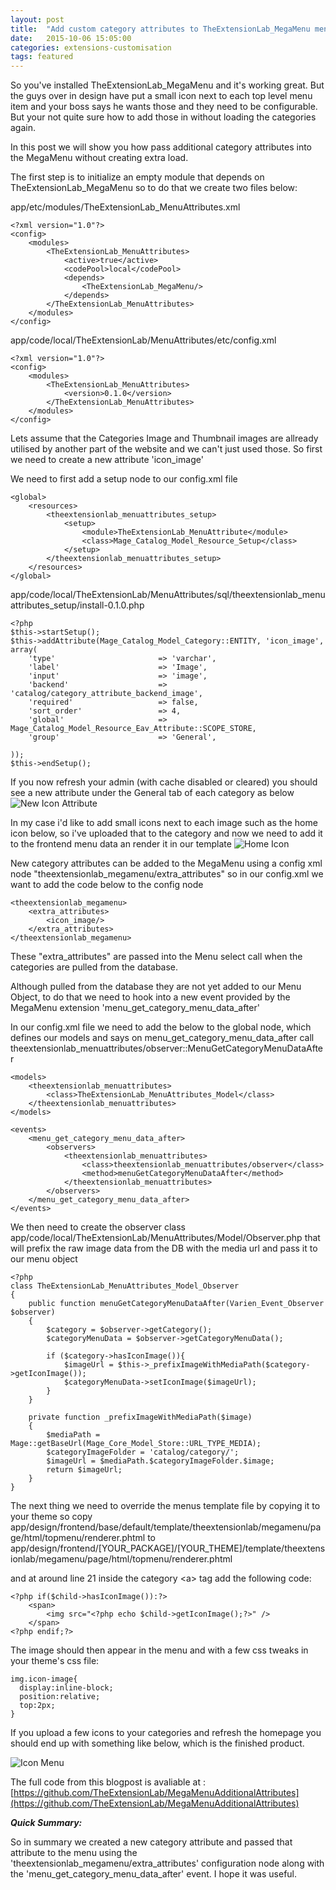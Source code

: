```yaml
---
layout: post
title:  "Add custom category attributes to TheExtensionLab_MegaMenu menu"
date:   2015-10-06 15:05:00
categories: extensions-customisation
tags: featured
---
```

So you've installed TheExtensionLab_MegaMenu and it's working great. But the guys over in design have put a small icon next to each top level menu item and your boss says he wants those and they need to be configurable. But your not quite sure how to add those in without loading the categories again.

In this post we will show you how pass additional category attributes into the MegaMenu without creating extra load.

The first step is to initialize an empty module that depends on TheExtensionLab_MegaMenu so to do that we create two files below:

app/etc/modules/TheExtensionLab_MenuAttributes.xml

```
<?xml version="1.0"?>
<config>
    <modules>
        <TheExtensionLab_MenuAttributes>
            <active>true</active>
            <codePool>local</codePool>
            <depends>
                <TheExtensionLab_MegaMenu/>
            </depends>
        </TheExtensionLab_MenuAttributes>
    </modules>
</config>
```

app/code/local/TheExtensionLab/MenuAttributes/etc/config.xml

```
<?xml version="1.0"?>
<config>
    <modules>
        <TheExtensionLab_MenuAttributes>
            <version>0.1.0</version>
        </TheExtensionLab_MenuAttributes>
    </modules>
</config>
````

Lets assume that the Categories Image and Thumbnail images are allready utilised by another part of the website and we can't just used those. So first we need to create a new attribute 'icon_image'

We need to first add a setup node to our config.xml file

```
<global>
    <resources>
        <theextensionlab_menuattributes_setup>
            <setup>
                <module>TheExtensionLab_MenuAttribute</module>
                <class>Mage_Catalog_Model_Resource_Setup</class>
            </setup>
        </theextensionlab_menuattributes_setup>
    </resources>
</global>
```

app/code/local/TheExtensionLab/MenuAttributes/sql/theextensionlab\_menuattributes\_setup/install-0.1.0.php

```
<?php
$this->startSetup();
$this->addAttribute(Mage_Catalog_Model_Category::ENTITY, 'icon_image', array(
    'type'                       => 'varchar',
    'label'                      => 'Image',
    'input'                      => 'image',
    'backend'                    => 'catalog/category_attribute_backend_image',
    'required'                   => false,
    'sort_order'                 => 4,
    'global'                     => Mage_Catalog_Model_Resource_Eav_Attribute::SCOPE_STORE,
    'group'                      => 'General',

));
$this->endSetup();
```

If you now refresh your admin (with cache disabled or cleared) you should see a new attribute under the General tab of each category as below
![New Icon Attribute](../../../../../assets/images/menuattributes/new-icon-image.jpg "New Icon Attribute")

In my case i'd like to add small icons next to each image such as the home icon below, so i've uploaded that to the category and now we need to add it to the frontend menu data an render it in our template
![Home Icon](../../../../../assets/images/menuattributes/home-icon-uploaded.jpg "Home Icon")

New category attributes can be added to the MegaMenu using a config xml node "theextensionlab_megamenu/extra_attributes" so in our config.xml we want to add the code below to the config node

```
<theextensionlab_megamenu>
    <extra_attributes>
        <icon_image/>
    </extra_attributes>
</theextensionlab_megamenu>
```

These "extra_attributes" are passed into the Menu select call when the categories are pulled from the database.

Although pulled from the database they are not yet added to our Menu Object, to do that we need to hook into a new event provided by the MegaMenu extension 'menu\_get\_category\_menu\_data\_after'

In our config.xml file we need to add the below to the global node, which defines our models and says on menu\_get\_category\_menu\_data\_after call theextensionlab_menuattributes/observer::MenuGetCategoryMenuDataAfter

```
<models>
    <theextensionlab_menuattributes>
        <class>TheExtensionLab_MenuAttributes_Model</class>
    </theextensionlab_menuattributes>
</models>

<events>
    <menu_get_category_menu_data_after>
        <observers>
            <theextensionlab_menuattributes>
                <class>theextensionlab_menuattributes/observer</class>
                <method>menuGetCategoryMenuDataAfter</method>
            </theextensionlab_menuattributes>
        </observers>
    </menu_get_category_menu_data_after>
</events>
```

We then need to create the observer class
app/code/local/TheExtensionLab/MenuAttributes/Model/Observer.php that will prefix the raw image data from the DB with the media url and pass it to our menu object

```
<?php
class TheExtensionLab_MenuAttributes_Model_Observer
{
    public function menuGetCategoryMenuDataAfter(Varien_Event_Observer $observer)
    {
        $category = $observer->getCategory();
        $categoryMenuData = $observer->getCategoryMenuData();

        if ($category->hasIconImage()){
            $imageUrl = $this->_prefixImageWithMediaPath($category->getIconImage());
            $categoryMenuData->setIconImage($imageUrl);
        }
    }

    private function _prefixImageWithMediaPath($image)
    {
        $mediaPath = Mage::getBaseUrl(Mage_Core_Model_Store::URL_TYPE_MEDIA);
        $categoryImageFolder = 'catalog/category/';
        $imageUrl = $mediaPath.$categoryImageFolder.$image;
        return $imageUrl;
    }
}
```

The next thing we need to override the menus template file by copying it to your theme so copy
app/design/frontend/base/default/template/theextensionlab/megamenu/page/html/topmenu/renderer.phtml to app/design/frontend/[YOUR_PACKAGE]/[YOUR_THEME]/template/theextensionlab/megamenu/page/html/topmenu/renderer.phtml

and at around line 21 inside the category \<a> tag add the following code:

```
<?php if($child->hasIconImage()):?>
    <span>
        <img src="<?php echo $child->getIconImage();?>" />
    </span>
<?php endif;?>
```

The image should then appear in the menu and with a few css tweaks in your theme's css file:

```
img.icon-image{
  display:inline-block;
  position:relative;
  top:2px;
}

```

If you upload a few icons to your categories and refresh the homepage you should end up with something like below, which is the finished product.

![Icon Menu](../../../../../assets/images/menuattributes/icon-menu.jpg "Icon Menu")

The full code from this blogpost is avaliable at : [https://github.com/TheExtensionLab/MegaMenuAdditionalAttributes](https://github.com/TheExtensionLab/MegaMenuAdditionalAttributes)

***Quick Summary:***

So in summary we created a new category attribute and passed that attribute to the menu using the 'theextensionlab\_megamenu/extra\_attributes' configuration node along with the 'menu\_get\_category\_menu\_data\_after' event. I hope it was useful.